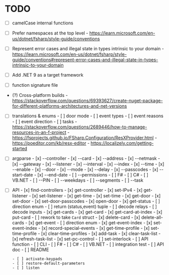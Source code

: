 # TODO

- [ ] camelCase internal functions
- [ ] Prefer namespaces at the top level
      - https://learn.microsoft.com/en-us/dotnet/fsharp/style-guide/conventions
- [ ] Represent error cases and illegal state in types intrinsic to your domain
      - https://learn.microsoft.com/en-us/dotnet/fsharp/style-guide/conventions#represent-error-cases-and-illegal-state-in-types-intrinsic-to-your-domain

- [ ] Add .NET 9 as a target framework
- [ ] function signature file
- (?) Cross-platform builds
      - https://stackoverflow.com/questions/69393627/create-nuget-package-for-different-platforms-architectures-and-net-versions

- [ ] translations & enums
      - [ ] door mode
      - [ ] event types
      - [ ] event reasons
      - [ ] event direction
      - [ ] tasks
      - https://stackoverflow.com/questions/2689446/how-to-manage-resources-in-an-f-project
      - https://fsprojects.github.io/FSharp.Configuration/ResXProvider.html
      - https://poeditor.com/kb/resx-editor
      - https://localizely.com/getting-started

- [ ] argparse
      - [x] --controller
      - [x] --card
      - [x] --address
      - [x] --netmask
      - [x] --gateway
      - [x] --listener
      - [x] --interval
      - [x] --index
      - [x] --time
      - [x] --enable
      - [x] --door
      - [x] --mode
      - [x] --delay
      - [x] --passcodes
      - [x] --start-date
      - [x] --end-date
      - [ ] --permissions
            - [ ] F#
            - [ ] C#
            - [ ] VB.NET
      - [ ] --PIN
      - [ ] --weekdays
      - [ ] --segments
      - [ ] --task

- [ ] API
      - [x] find-controllers
      - [x] get-controller
      - [x] set-IPv4
      - [x] get-listener
      - [x] set-listener
      - [x] get-time
      - [x] set-time
      - [x] get-door
      - [x] set-door
      - [x] set-door-passcodes
      - [x] open-door
      - [x] get-status
            - [ ] direction enum
            - [ ] return (status,event) tuple
            - [ ] decode relays
            - [ ] decode inputs
      - [x] get-cards
      - [x] get-card
      - [x] get-card-at-index
      - [x] put-card
            - [ ] rework to take `Card` struct
      - [x] delete-card
      - [x] delete-all-cards
      - [x] get-event
            - [ ] direction enum
      - [x] get-event-index
      - [x] set-event-index
      - [x] record-special-events
      - [x] get-time-profile
      - [x] set-time-profile
      - [x] clear-time-profiles
      - [x] add-task
      - [x] clear-task-list
      - [x] refresh-task-list
      - [x] set-pc-control
      - [ ] set-interlock
            - [ ] API function
            - [ ] CLI
                  - [ ] F#
                  - [ ] C#
                  - [ ] VB.NET
            - [ ] integration test
            - [ ] API doc
            - [ ] README
      
      - [ ] activate-keypads
      - [ ] restore-default-parameters
      - [ ] listen

